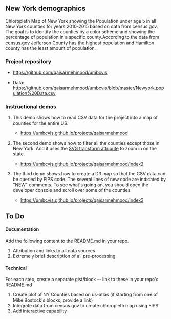 ## New York demographics

Chloropleth Map of New York showing the Population under age  5 in all New York counties for years 2010-2015 based on data from census.gov.
The goal is to identify the counties by a color scheme and showing the percentage of population in a specific county.According to the data from census.gov Jefferson County has the highest population and Hamilton county has the least amount of population.

### Project repository

* https://github.com/qaisarmehmood/umbcvis

* Data: https://github.com/qaisarmehmood/umbcvis/blob/master/Newyork.population%20Data.csv

### Instructional demos

1. This demo shows how to read CSV data for the project into a map of counties for the entire US.

    *  https://umbcvis.github.io/projects/qaisarmehmood

2. The second demo shows how to filter all the counties except those in New York.  And it uses the [SVG transform attribute](https://developer.mozilla.org/en-US/docs/Web/SVG/Attribute/transform) to zoom in on the state.

    *  https://umbcvis.github.io/projects/qaisarmehmood/index2

3. The third demo shows how to create a D3 map so that the CSV data can be queried by FIPS code.  The several lines of new code are indicated by "NEW" comments.  To see what's going on, you should open the developer console and scroll over some of the counties.

    *  https://umbcvis.github.io/projects/qaisarmehmood/index3

## To Do

#### Documentation

Add the following content to the README.md in your repo.

1. Attribution and links to all data sources
2. Extremely brief description of all pre-processing

#### Technical

For each step, create a separate gist/block -- link to these in your repo's README.md

1. Create plot of NY Counties based on us-atlas (if starting from one of Mike Bostock's blocks, provide a link)
2. Integrate data from census.gov to create chloropleth map using FIPS
3. Add interactive capability


